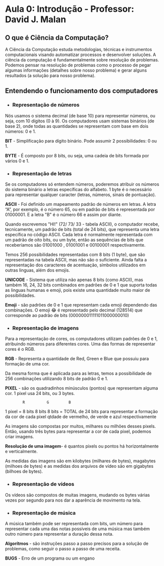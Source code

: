 # Aula 0: Introdução - Professor: David J. Malan

## O que é Ciência da Computação?
A Ciência da Computação estuda metodologias, técnicas e instrumentos computacionais visando automatizar processos e desenvolver soluções. 
A ciência da computação é fundamentalmente sobre resolução de problemas.
Podemos pensar na resolução de problemas como o processo de pegar algumas informações (detalhes sobre nosso problema) e gerar alguns resultados (a solução para nosso problema). 

## Entendendo o funcionamento dos computadores

- ### Representação de números

Nós usamos o sistema decimal (de base 10) para representar números, ou seja, com 10 dígitos (0 à 9).
Os computadores usam sistemas binários (de base 2), onde todas as quantidades se representam com base em dois números: 0 e 1.

**BIT** - Simplificação para dígito binário. Pode assumir 2 possibilidades: 0 ou 1.

**BYTE** - É composto por 8 bits, ou seja, uma cadeia de bits formada por vários 0 e 1.

- ### Representação de letras

Se os computadores só entendem números, poderemos atribuir os números do sistema binário a letras específicas do alfabeto. 
1 byte é o necessário para representar qualquer caracter (letras, números, sinais de pontuação).

**ASCII** - Foi definido um mapeamento padrão de números em letras. A letra “A”, por exemplo, é o número 65, ou em padrão de bits é representada por 01000001. E a letra "B" é o número 66 e assim por diante.

Quando escrevemos "HI!" (72/ 73/ 33 - tabela ASCII), o computador recebe, tecnicamente, um padrão de bits (total de 24 bits), que representa uma letra específica no código ASCII. Cada letra é normalmente representada com um padrão de oito bits, ou um byte, então as sequências de bits que receberíamos são 01001000 , 01001001 e 00100001 respectivamente.
 
Temos 256 possibilidades representadas com 8 bits (1 byte), que são representadas na tabela ASCII, mas não são o suficiente. Ainda falta a representação dos caracteres de acentuação, símbolos utilizados em outras linguas, além dos emojis.

**UNICODE** - Sistema que utiliza não apenas 8 bits (como ASCII), mas também 16, 24, 32 bits combinados em padrões de 0 e 1 que suporta todas as linguas humanas e emoji, pois existe uma quantidade muito maior de possibilidades.

**Emoji** - são padrões de 0 e 1 que representam cada emoji dependendo das combinações.
O emoji 😂 é representado pelo decimal (128514) que corresponde ao padrão de bits (000000011111011000000010)

- ### Representação de imagens

Para a representação de cores, os computadores utilizam padrões de 0 e 1, atribuindo números para diferentes cores. Uma das formas de representar cores é o RGB.

**RGB** - Representa a quantidade de Red, Green e Blue que possuiu para formação de uma cor. 

Da mesma forma que é aplicada para as letras, temos a possibilidade de 256 combinações utilizando 8 bits de padrão 0 e 1.

**PIXEL** - são os quadradinhos minúsculos (pontos) que representam alguma cor. 1 pixel usa 24 bits, ou 3 bytes.

            R          G         B 
1 pixel =  8 bits    8 bits    8 bits = TOTAL de 24 bits para representar a formação da cor de cada pixel
        qtdade de vermelho, de verde e azul respectivamente

As imagens são compostas por muitos, milhares ou milhões desses pixels. Então, usando três bytes para representar a cor de cada pixel, podemos criar imagens.

**Resolução de uma imagem**- é quantos pixels ou pontos há horizontalmente e verticalmente.

As medidas das imagens são em kilobytes (milhares de bytes), magabytes (milhoes de bytes) e as medidas dos arquivos de vídeo são em gigabytes (bilhoes de bytes).

- ### Representação de vídeos

Os vídeos são compostos de muitas imagens, mudando os bytes várias vezes por segundo para nos dar a aparência de movimento na tela.

- ### Representação de música

A música também pode ser representada com bits, um número para representar cada uma das notas possíveis de uma música mas também outro número para representar a duração dessa nota.

**Algorítmos** - são instruções passo a passo precisos para a solução de problemas, como seguir o passo a passo de uma receita.

**BUGS** - Erro de um programa ou um engano


